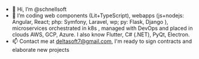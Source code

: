 - 👋 Hi, I’m @schnellsoft
- 👀 I’m coding web components (Lit+TypeScript), webapps  (js+nodejs: Angular, React; php: Symfony, Laravel, wp; py: Flask, Django ), microservices orchestrated in k8s , managed with DevOps and placed in clouds AWS, GCP, Azure. I also know Flutter, C# (.NET), PyQt, Electron. 
- 📫 Contact me at deltasoft7@gmail.com, I'm ready to sign contracts and elaborate new projects 

<!---
schnellsoft/schnellsoft is a ✨ special ✨ repository because its `README.md` (this file) appears on your GitHub profile.
You can click the Preview link to take a look at your changes.gg
--->
